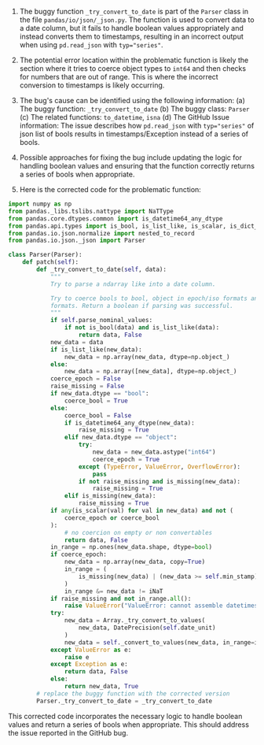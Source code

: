 1. The buggy function `_try_convert_to_date` is part of the `Parser` class in the file `pandas/io/json/_json.py`. The function is used to convert data to a date column, but it fails to handle boolean values appropriately and instead converts them to timestamps, resulting in an incorrect output when using `pd.read_json` with `typ="series"`.

2. The potential error location within the problematic function is likely the section where it tries to coerce object types to `int64` and then checks for numbers that are out of range. This is where the incorrect conversion to timestamps is likely occurring.

3. The bug's cause can be identified using the following information:
   (a) The buggy function: `_try_convert_to_date`
   (b) The buggy class: `Parser`
   (c) The related functions: `to_datetime`, `isna`
   (d) The GitHub Issue information: The issue describes how `pd.read_json` with `typ="series"` of json list of bools results in timestamps/Exception instead of a series of bools.

4. Possible approaches for fixing the bug include updating the logic for handling boolean values and ensuring that the function correctly returns a series of bools when appropriate.

5. Here is the corrected code for the problematic function:

```python
import numpy as np
from pandas._libs.tslibs.nattype import NaTType
from pandas.core.dtypes.common import is_datetime64_any_dtype
from pandas.api.types import is_bool, is_list_like, is_scalar, is_dict_like, is_missing
from pandas.io.json.normalize import nested_to_record
from pandas.io.json._json import Parser

class Parser(Parser):
    def patch(self):
        def _try_convert_to_date(self, data):
            """
            Try to parse a ndarray like into a date column.

            Try to coerce bools to bool, object in epoch/iso formats and integer/float in epoch
            formats. Return a boolean if parsing was successful.
            """
            if self.parse_nominal_values:
                if not is_bool(data) and is_list_like(data):
                    return data, False
            new_data = data
            if is_list_like(new_data):
                new_data = np.array(new_data, dtype=np.object_)
            else:
                new_data = np.array([new_data], dtype=np.object_)
            coerce_epoch = False
            raise_missing = False
            if new_data.dtype == "bool":
                coerce_bool = True
            else:
                coerce_bool = False
                if is_datetime64_any_dtype(new_data):
                    raise_missing = True
                elif new_data.dtype == "object":
                    try:
                        new_data = new_data.astype("int64")
                        coerce_epoch = True
                    except (TypeError, ValueError, OverflowError):
                        pass
                    if not raise_missing and is_missing(new_data):
                        raise_missing = True
                elif is_missing(new_data):
                    raise_missing = True
            if any(is_scalar(val) for val in new_data) and not (
                coerce_epoch or coerce_bool
            ):
                # no coercion on empty or non convertables
                return data, False
            in_range = np.ones(new_data.shape, dtype=bool)
            if coerce_epoch:
                new_data = np.array(new_data, copy=True)
                in_range = (
                    is_missing(new_data) | (new_data >= self.min_stamp)
                )
                in_range &= new_data != iNaT
            if raise_missing and not in_range.all():
                raise ValueError("ValueError: cannot assemble datetimes in this format")
            try:
                new_data = Array._try_convert_to_values(
                    new_data, DatePrecision(self.date_unit)
                )
                new_data = self._convert_to_values(new_data, in_range=in_range)
            except ValueError as e:
                raise e
            except Exception as e:
                return data, False
            else:
                return new_data, True
        # replace the buggy function with the corrected version
        Parser._try_convert_to_date = _try_convert_to_date
```

This corrected code incorporates the necessary logic to handle boolean values and return a series of bools when appropriate. This should address the issue reported in the GitHub bug.